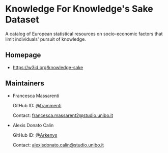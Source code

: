 Knowledge For Knowledge's Sake Dataset
=======

A catalog of European statistical resources on socio-economic factors that limit individuals' pursuit of knowledge.

## Homepage

* <https://w3id.org/knowledge-sake>


## Maintainers

* Francesca Massarenti

    GitHub ID: [@frammenti](https://github.com/frammenti)

    Contact: <francesca.massarent2@studio.unibo.it>

* Alexis Donato Calin

    GitHub ID: [@Arkenys](https://github.com/Arkenys)

    Contact: <alexisdonato.calin@studio.unibo.it>